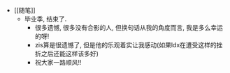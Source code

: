 - [[随笔]]
	- 毕业季, 结束了.
		- 很多遗憾, 很多没有合影的人, 但换句话从我的角度而言, 我是多么幸运的呀!
		- zis算是很遗憾了, 但是他的乐观着实让我感动(如果ldx在遭受这样的挫折之后还能这样该多好)
		- 祝大家一路顺风!!